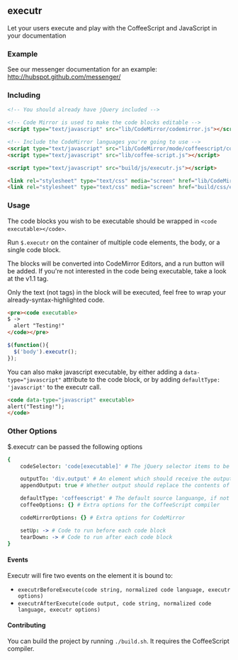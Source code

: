 ## executr

Let your users execute and play with the CoffeeScript and JavaScript in your documentation

### Example

See our messenger documentation for an example: http://hubspot.github.com/messenger/

### Including

````html
<!-- You should already have jQuery included -->

<!-- Code Mirror is used to make the code blocks editable -->
<script type="text/javascript" src="lib/CodeMirror/codemirror.js"></script>

<!-- Include the CodeMirror languages you're going to use -->
<script type="text/javascript" src="lib/CodeMirror/mode/coffeescript/coffeescript.js"></script>
<script type="text/javascript" src="lib/coffee-script.js"></script>

<script type="text/javascript" src="build/js/executr.js"></script>

<link rel="stylesheet" type="text/css" media="screen" href="lib/CodeMirror/codemirror.css">
<link rel="stylesheet" type="text/css" media="screen" href="build/css/executr.css">
````

### Usage

The code blocks you wish to be executable should be wrapped in `<code executable></code>`.

Run `$.executr` on the container of multiple code elements, the body, or a single code block.

The blocks will be converted into CodeMirror Editors, and a run button will be added.  If you're not interested
in the code being executable, take a look at the v1.1 tag.

Only the text (not tags) in the block will be executed, feel free to wrap your already-syntax-highlighted code.

````html
<pre><code executable>
$ ->
  alert "Testing!"
</code></pre>
````

````javascript
$(function(){
  $('body').executr();
});
````

You can also make javascript executable, by either adding a `data-type="javascript"` attribute to the code
block, or by adding `defaultType: 'javascript'` to the executr call.

````html
<code data-type="javascript" executable>
alert("Testing!");
</code>
````

### Other Options

$.executr can be passed the following options

````coffeescript
{
    codeSelector: 'code[executable]' # The jQuery selector items to be bound must match

    outputTo: 'div.output' # An element which should receive the output.
    appendOutput: true # Whether output should replace the contents of outputTo, or append to it

    defaultType: 'coffeescript' # The default source languange, if not supplied as a data-type attribute
    coffeeOptions: {} # Extra options for the CoffeeScript compiler

    codeMirrorOptions: {} # Extra options for CodeMirror

    setUp: -> # Code to run before each code block
    tearDown: -> # Code to run after each code block
}
````

#### Events

Executr will fire two events on the element it is bound to:

- `executrBeforeExecute(code string, normalized code language, executr options)`
- `executrAfterExecute(code output, code string, normalized code language, executr options)`

#### Contributing

You can build the project by running `./build.sh`.  It requires the CoffeeScript compiler.
